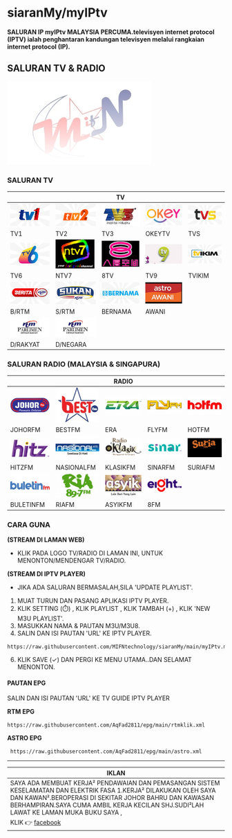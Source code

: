 
# siaranMy/myIPtv

<strong> SALURAN IP myIPtv MALAYSIA PERCUMA.televisyen internet protocol (IPTV) ialah penghantaran kandungan televisyen melalui rangkaian internet protocol (IP). </strong>

## SALURAN TV & RADIO

[![MIFN](https://github.com/MIFNtechnology/siaranMy/raw/main/logo_mifn.png)](siaranMy/preview.png)

### SALURAN TV

|  |  | TV |  |  |
|---|---|---|---|---|
|[<img src="https://github.com/MIFNtechnology/siaranMy/raw/main/logo/Tv1.png" alt="Tv1" width="120" />](https://mifntechnology.github.io/siaranMy/channels/Tv1/Tv1_index.html) | [<img src="https://github.com/MIFNtechnology/siaranMy/raw/main/logo/Tv2.png" alt="Tv2" width="125" />](https://mifntechnology.github.io/siaranMy/channels/Tv2/Tv2_index.html) | [<img src="https://github.com/MIFNtechnology/siaranMy/raw/main/logo/Tv3.png" alt="Tv3" width="120" />](https://mifntechnology.github.io/siaranMy/channels/Tv3/Tv3_index.html) | [<img src="https://github.com/MIFNtechnology/siaranMy/raw/main/logo/OkeyTv.png " alt="OkeyTv" width="125" />](https://mifntechnology.github.io/siaranMy/channels/TvOkey/TvOkey_index.html)|[<img src="https://github.com/MIFNtechnology/siaranMy/raw/main/logo/Tvs.png" alt="Tvs" width="125" />](https://mifntechnology.github.io/siaranMy/channels/Tvs/Tvs_index.html)|
|TV1|TV2|TV3|OKEYTV|TVS|
|[<img src="https://github.com/MIFNtechnology/siaranMy/raw/main/logo/Tv6.png" alt="Tv6" width="120" />](https://mifntechnology.github.io/siaranMy/channels/Tv6/Tv6_index.html)|[<img src="https://github.com/MIFNtechnology/siaranMy/raw/main/logo/DidikTv.png" alt="DidikTv" width="90" />](https://mifntechnology.github.io/siaranMy/channels/DidikTvKPM/Ntv7_index.html)|[<img src="https://github.com/MIFNtechnology/siaranMy/raw/main/logo/8tv.png" alt="8tv" width="95" />](https://mifntechnology.github.io/siaranMy/channels/8tv/8tv_index.html)|[<img src="https://github.com/MIFNtechnology/siaranMy/raw/main/logo/Tv9.png" alt="Tv9" width="135" />](https://mifntechnology.github.io/siaranMy/channels/Tv9/Tv9_index.html)|[<img src="https://github.com/MIFNtechnology/siaranMy/raw/main/logo/TvIkim.png" alt="TvIkim" width="130" />](https://mifntechnology.github.io/siaranMy/channels/TvIkim/TvIkim_index.html)|
|TV6|NTV7|8TV|TV9|TVIKIM|
|[<img src="https://github.com/MIFNtechnology/siaranMy/raw/main/logo/BeritaRtm.png " alt="BeritaRtm" width="120" />](https://mifntechnology.github.io/siaranMy/channels/BeritaRTM/BeritaRTM_index.html)|[<img src="https://github.com/MIFNtechnology/siaranMy/raw/main/logo/SukanRtm.png" alt="SukanRtm" width="120" />](https://mifntechnology.github.io/siaranMy/channels/SukanRTM/SukanRTM_index.html)|[<img src="https://github.com/MIFNtechnology/siaranMy/raw/main/logo/Bernama.png" alt="Bernama" width="120" />](https://mifntechnology.github.io/siaranMy/channels/Bernama/Bernama_index.html)|[<img src="https://github.com/MIFNtechnology/siaranMy/raw/main/logo/AstroAwani.png" alt="AstroAwani" width="135" />](https://mifntechnology.github.io/siaranMy/channels/AstroAwani/AstroAwani_index.html)||
|B/RTM|S/RTM|BERNAMA|AWANI||
|[<img src="https://github.com/MIFNtechnology/siaranMy/raw/main/logo/DewanRakyat.png" alt="DewanRakyat" width="130" />](https://mifntechnology.github.io/siaranMy/channels/DewanRakyat/DewanRakyat_index.html)|[<img src="https://github.com/MIFNtechnology/siaranMy/raw/main/logo/DewanRakyat.png" alt="DewanNegara" width="130" />](https://mifntechnology.github.io/siaranMy/channels/DewanNegara/DewanNegara_index.html)|||
|D/RAKYAT|D/NEGARA|||

### SALURAN RADIO (MALAYSIA & SINGAPURA)

| | | RADIO | | |
|--|--|--|--|--|
|[<img src="https://github.com/MIFNtechnology/siaranMy/raw/main/logo/JohorFm.png" alt="JohorFm" width="120" />](https://mifntechnology.github.io/siaranMy/radio/JohorFm/johor_index.html)|[<img src="https://github.com/MIFNtechnology/siaranMy/raw/main/logo/bestfm.png" alt="bestfm" width="110" />](https://mifntechnology.github.io/siaranMy/radio/BestFm/best_index.html)|[<img src="https://github.com/MIFNtechnology/siaranMy/raw/main/logo/Era.png" alt="Era" width="120" />](https://mifntechnology.github.io/siaranMy/radio/Era/era_index.html)|[<img src="https://github.com/MIFNtechnology/siaranMy/raw/main/logo/FlyFm.png" alt="FlyFm" width="120" />](https://mifntechnology.github.io/siaranMy/radio/FlyFm/fly_index.html)|[<img src="https://github.com/MIFNtechnology/siaranMy/raw/main/logo/HotFm.png" alt="HotFm" width="120" />](https://mifntechnology.github.io/siaranMy/radio/HotFm/hot_index.html)|
|JOHORFM|BESTFM|ERA|FLYFM|HOTFM|
|[<img src="https://github.com/MIFNtechnology/siaranMy/raw/main/logo/HitzFm.png" alt="HitzFm" width="120" />](https://mifntechnology.github.io/siaranMy/radio/HitzFm/hitz_index.html)|[<img src="https://github.com/MIFNtechnology/siaranMy/raw/main/logo/NasionalFm.png" alt="NasionalFm" width="120" />](https://mifntechnology.github.io/siaranMy/radio/NasionalFm/nasional_index.html)|[<img src="https://github.com/MIFNtechnology/siaranMy/raw/main/logo/RadioKlasik.png" alt="RadioKlasik" width="120" />](https://mifntechnology.github.io/siaranMy/radio/RadioKlasik/klasik_index.html)|[<img src="https://github.com/MIFNtechnology/siaranMy/raw/main/logo/SinarFm.png" alt="SinarFm" width="120" />](https://mifntechnology.github.io/siaranMy/radio/SinarFm/sinar_index.html)|[<img src="https://github.com/MIFNtechnology/siaranMy/raw/main/logo/Suria.png" alt="Suria" width="120" />](https://mifntechnology.github.io/siaranMy/radio/SuriaFm/suria_index.html)|
|HITZFM|NASIONALFM|KLASIKFM|SINARFM|SURIAFM|
|[<img src="https://github.com/MIFNtechnology/siaranMy/raw/main/logo/BuletinFm.png" alt="BuletinFm" width="120" />](https://mifntechnology.github.io/siaranMy/radio/BuletinFm/buletin_index.html)|[<img src="https://github.com/MIFNtechnology/siaranMy/raw/main/logo/RiaFm.png" alt="riafm" width="120" />](https://mifntechnology.github.io/siaranMy/radio/RiaFm/ria_index.html)|[<img src="https://github.com/MIFNtechnology/siaranMy/raw/main/logo/AsyikFm.png" alt="AsyikFm" width="120" />](https://mifntechnology.github.io/siaranMy/radio/AsyikFm/asyik_index.html)|[<img src="https://github.com/MIFNtechnology/siaranMy/raw/main/logo/8Fm.png" alt="IkimFm" width="120" />](https://mifntechnology.github.io/siaranMy/radio/8Fm/8_index.html)||
|BULETINFM|RIAFM|ASYIKFM|8FM||

### CARA GUNA

<strong> (STREAM DI LAMAN WEB) </strong>
* KLIK PADA LOGO TV/RADIO DI LAMAN INI, UNTUK MENONTON/MENDENGAR TV/RADIO.

<strong> (STREAM DI IPTV PLAYER) </strong>
* JIKA ADA SALURAN BERMASALAH,SILA 'UPDATE PLAYLIST'.
1. MUAT TURUN DAN PASANG APLIKASI IPTV PLAYER.
2. KLIK SETTING (⏱️) , KLIK PLAYLIST , KLIK TAMBAH (+) , KLIK 'NEW M3U PLAYLIST'.
3. MASUKKAN NAMA & PAUTAN M3U/M3U8.
4. SALIN DAN ISI PAUTAN 'URL' KE IPTV PLAYER.
~~~
https://raw.githubusercontent.com/MIFNtechnology/siaranMy/main/myIPtv.m3u8
~~~
6. KLIK SAVE (✓) DAN PERGI KE MENU UTAMA..DAN SELAMAT MENONTON.


#### PAUTAN EPG
SALIN DAN ISI PAUTAN 'URL' KE TV GUIDE IPTV PLAYER

<strong> RTM EPG </strong>
~~~
https://raw.githubusercontent.com/AqFad2811/epg/main/rtmklik.xml
~~~

<strong> ASTRO EPG </strong>
~~~
 https://raw.githubusercontent.com/AqFad2811/epg/main/astro.xml
~~~
------------

|IKLAN|
|--|
|SAYA ADA MEMBUAT KERJA² PENDAWAIAN DAN PEMASANGAN SISTEM KESELAMATAN DAN ELEKTRIK FASA 1.KERJA² DILAKUKAN OLEH SAYA DAN KAWAN².BEROPERASI DI SEKITAR JOHOR BAHRU DAN KAWASAN BERHAMPIRAN.SAYA CUMA AMBIL KERJA KECILAN SHJ.SUDI²LAH LAWAT KE LAMAN MUKA BUKU SAYA ,
KLIK 👉 [facebook](https://www.facebook.com/MIFNtechnology) |
